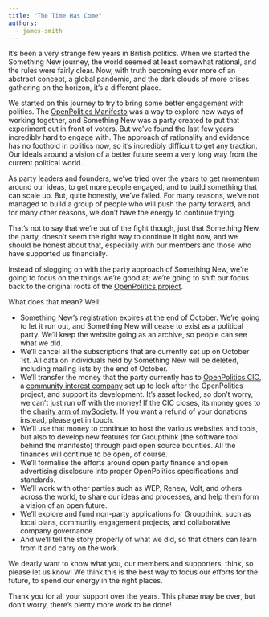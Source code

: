 ```yaml
---
title: "The Time Has Come"
authors:
  - james-smith
---
```


It’s been a very strange few years in British politics. When we started the Something New journey, the world seemed at least somewhat rational, and the rules were fairly clear. Now, with truth becoming ever more of an abstract concept, a global pandemic, and the dark clouds of more crises gathering on the horizon, it’s a different place.

We started on this journey to try to bring some better engagement with politics. The [OpenPolitics Manifesto](https://openpolitics.org.uk/manifesto) was a way to explore new ways of working together, and Something New was a party created to put that experiment out in front of voters. But we’ve found the last few years incredibly hard to engage with. The approach of rationality and evidence has no foothold in politics now, so it’s incredibly difficult to get any traction. Our ideals around a vision of a better future seem a very long way from the current political world.

As party leaders and founders, we’ve tried over the years to get momentum around our ideas, to get more people engaged, and to build something that can scale up. But, quite honestly, we’ve failed. For many reasons, we’ve not managed to build a group of people who will push the party forward, and for many other reasons, we don’t have the energy to continue trying.

That’s not to say that we’re out of the fight though, just that Something New, the party, doesn’t seem the right way to continue it right now, and we should be honest about that, especially with our members and those who have supported us financially.

Instead of slogging on with the party approach of Something New, we’re going to focus on the things we’re good at; we’re going to shift our focus back to the original roots of the [OpenPolitics project](https://openpolitics.org.uk).

What does that mean? Well:

 * Something New’s registration expires at the end of October. We’re going to let it run out, and Something New will cease to exist as a political party. We’ll keep the website going as an archive, so people can see what we did.
 * We’ll cancel all the subscriptions that are currently set up on October 1st. All data on individuals held by Something New will be deleted, including mailing lists by the end of October.
 * We’ll transfer the money that the party currently has to [OpenPolitics CIC](https://opencorporates.com/companies/gb/12406758), a [community interest company](https://en.wikipedia.org/wiki/Community_interest_company) set up to look after the OpenPolitics project, and support its development. It’s asset locked, so don’t worry, we can’t just run off with the money! If the CIC closes, its money goes to the [charity arm of mySociety](https://www.mysociety.org/about/structure-and-governance/). If you want a refund of your donations instead, please get in touch.
 * We’ll use that money to continue to host the various websites and tools, but also to develop new features for Groupthink (the software tool behind the manifesto) through paid open source bounties. All the finances will continue to be open, of course.
 * We’ll formalise the efforts around open party finance and open advertising disclosure into proper OpenPolitics specifications and standards.
 * We’ll work with other parties such as WEP, Renew, Volt, and others across the world, to share our ideas and processes, and help them form a vision of an open future.
 * We’ll explore and fund non-party applications for Groupthink, such as local plans, community engagement projects, and collaborative company governance.
 * And we’ll tell the story properly of what we did, so that others can learn from it and carry on the work.

We dearly want to know what you, our members and supporters, think, so please let us know! We think this is the best way to focus our efforts for the future, to spend our energy in the right places.

Thank you for all your support over the years. This phase may be over, but don’t worry, there’s plenty more work to be done!
